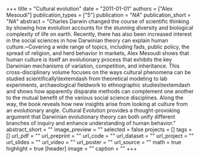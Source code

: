 +++
title = "Cultural evolution"
date = "2011-01-01"
authors = ["Alex Mesoudi"]
publication_types = ["5"]
publication = "_NA_"
publication_short = "_NA_"
abstract = "Charles Darwin changed the course of scientific thinking by showing how evolution accounts for the stunning diversity and biological complexity of life on earth. Recently, there has also been increased interest in the social sciences in how Darwinian theory can explain human culture.~Covering a wide range of topics, including fads, public policy, the spread of religion, and herd behavior in markets, Alex Mesoudi shows that human culture is itself an evolutionary process that exhibits the key Darwinian mechanisms of variation, competition, and inheritance. This cross-disciplinary volume focuses on the ways cultural phenomena can be studied scientifically\textemdash from theoretical modeling to lab experiments, archaeological fieldwork to ethnographic studies\textemdash and shows how apparently disparate methods can complement one another to the mutual benefit of the various social science disciplines. Along the way, the book reveals how new insights arise from looking at culture from an evolutionary angle. Cultural Evolution provides a thought-provoking argument that Darwinian evolutionary theory can both unify different branches of inquiry and enhance understanding of human behavior."
abstract_short = ""
image_preview = ""
selected = false
projects = []
tags = []
url_pdf = ""
url_preprint = ""
url_code = ""
url_dataset = ""
url_project = ""
url_slides = ""
url_video = ""
url_poster = ""
url_source = ""
math = true
highlight = true
[header]
image = ""
caption = ""
+++
